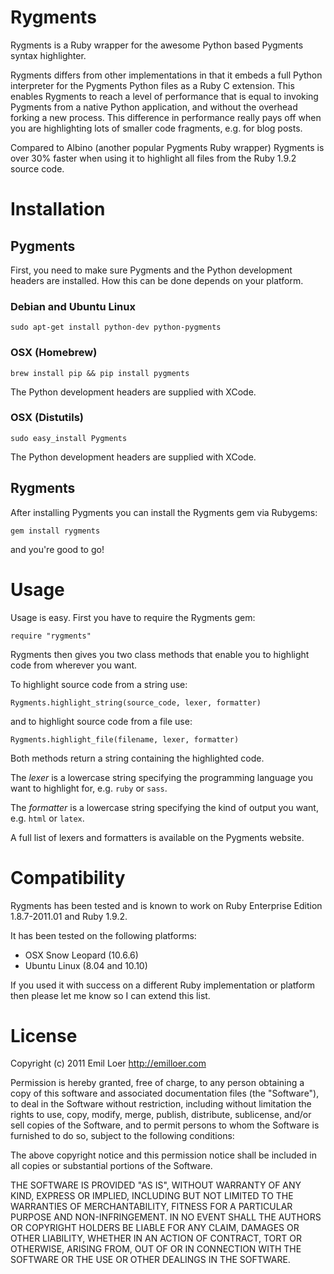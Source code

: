 # Rygments

Rygments is a Ruby wrapper for the awesome Python based Pygments syntax
highlighter.

Rygments differs from other implementations in that it embeds a full
Python interpreter for the Pygments Python files as a Ruby C extension.
This enables Rygments to reach a level of performance that is equal to
invoking Pygments from a native Python application, and without the overhead forking
a new process. This difference in performance really pays off when
you are highlighting lots of smaller code fragments, e.g. for blog
posts.

Compared to Albino (another popular Pygments Ruby wrapper) Rygments is over 30% faster when using it to highlight all files from the Ruby 1.9.2 source code.

# Installation

## Pygments

First, you need to make sure Pygments and the Python development headers are installed. How this can be done
depends on your platform.

### Debian and Ubuntu Linux

    sudo apt-get install python-dev python-pygments

### OSX (Homebrew)

    brew install pip && pip install pygments

The Python development headers are supplied with XCode.

### OSX (Distutils)

    sudo easy_install Pygments

The Python development headers are supplied with XCode.

## Rygments

After installing Pygments you can install the Rygments gem via Rubygems:

    gem install rygments

and you're good to go!

# Usage

Usage is easy. First you have to require the Rygments gem:

    require "rygments"

Rygments then gives you two class methods that enable you to highlight code from wherever you want.

To highlight source code from a string use:

    Rygments.highlight_string(source_code, lexer, formatter)

and to highlight source code from a file use:

    Rygments.highlight_file(filename, lexer, formatter)

Both methods return a string containing the highlighted code.

The _lexer_ is a lowercase string specifying the programming language you want
to highlight for, e.g. `ruby` or `sass`.

The _formatter_ is a lowercase string specifying the kind of output you want, 
e.g. `html` or `latex`.

A full list of lexers and formatters is available on the Pygments
website.

# Compatibility

Rygments has been tested and is known to work on Ruby Enterprise Edition 1.8.7-2011.01 and Ruby 1.9.2.

It has been tested on the following platforms:

 * OSX Snow Leopard (10.6.6)
 * Ubuntu Linux (8.04 and 10.10)

If you used it with success on a different Ruby implementation or platform then please let me know so I can extend this list.

# License

Copyright (c) 2011 Emil Loer <http://emilloer.com>

Permission  is  hereby granted, free of charge, to any person obtaining a copy of  this  software  and  associated  documentation files  (the "Software"), to deal in the Software without restriction, including without limitation the rights to use, copy, modify, merge, publish, distribute, sublicense, and/or sell copies of the Software, and to permit persons to whom the Software is  furnished to do so, subject to the following conditions:

The  above  copyright  notice and this permission notice shall be included in all copies or substantial portions of the Software.

THE SOFTWARE IS PROVIDED "AS IS", WITHOUT WARRANTY OF  ANY  KIND, EXPRESS  OR  IMPLIED, INCLUDING BUT NOT LIMITED TO THE WARRANTIES OF MERCHANTABILITY, FITNESS FOR A PARTICULAR PURPOSE  AND  NON-INFRINGEMENT. IN NO EVENT SHALL THE AUTHORS OR COPYRIGHT HOLDERS BE LIABLE FOR ANY CLAIM, DAMAGES OR OTHER LIABILITY, WHETHER  IN  AN ACTION OF CONTRACT, TORT OR OTHERWISE, ARISING FROM, OUT OF OR IN CONNECTION WITH THE SOFTWARE OR THE USE OR OTHER DEALINGS IN  THE SOFTWARE.
